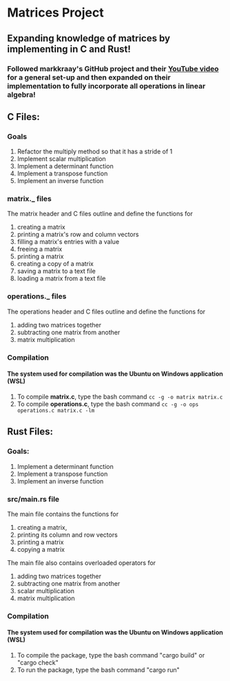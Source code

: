 # Matrices Project
## Expanding knowledge of matrices by implementing in C and Rust!
### Followed markkraay's GitHub project and their [YouTube video](https://www.youtube.com/watch?v=ReOxVMxS83o&amp;t=2s) for a general set-up and then expanded on their implementation to fully incorporate all operations in linear algebra!

## C Files:

### Goals
1. Refactor the multiply method so that it has a stride of 1
2. Implement scalar multiplication
3. Implement a determinant function
4. Implement a transpose function
5. Implement an inverse function

### **matrix._** files
The matrix header and C files outline and define the functions for 
1. creating a matrix
2. printing a matrix's row and column vectors
3. filling a matrix's entries with a value
4. freeing a matrix
5. printing a matrix
6. creating a copy of a matrix
7. saving a matrix to a text file
8. loading a matrix from a text file

### **operations._** files
The operations header and C files outline and define the functions for
1. adding two matrices together
2. subtracting one matrix from another
3. matrix multiplication

### Compilation
#### The system used for compilation was the Ubuntu on Windows application (WSL)
1. To compile **matrix.c**, type the bash command `cc -g -o matrix matrix.c`
2. To compile **operations.c**, type the bash command `cc -g -o ops operations.c matrix.c -lm`

## Rust Files:

### Goals:
1. Implement a determinant function
2. Implement a transpose function
3. Implement an inverse function

### src/main.rs file
The main file contains the functions for 
1. creating a matrix,
2. printing its column and row vectors
3. printing a matrix
4. copying a matrix

The main file also contains overloaded operators for
1. adding two matrices together
2. subtracting one matrix from another
3. scalar multiplication
4. matrix multiplication

### Compilation
#### The system used for compilation was the Ubuntu on Windows application (WSL)
1. To compile the package, type the bash command "cargo build" or "cargo check"
2. To run the package, type the bash command "cargo run"
